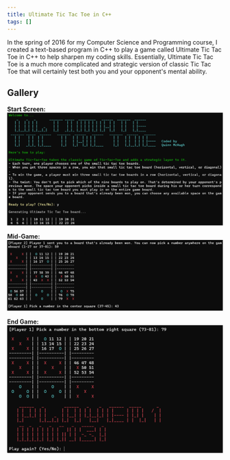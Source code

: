 ```yaml
---
title: Ultimate Tic Tac Toe in C++
tags: []
---
```


In the spring of 2016 for my Computer Science and Programming course, I created a text-based program in C++ to play a game called Ultimate Tic Tac Toe in C++ to help sharpen my coding skills. Essentially, Ultimate Tic Tac Toe is a much more complicated and strategic version of classic Tic Tac Toe that will certainly test both you and your opponent's mental ability.

## Gallery

**Start Screen:**
![Ultimate Tic Tac Toe in C++ - Start Screen](ultimate-tic-tac-toe-in-c++-start-screen.png)

**Mid-Game:**
![Ultimate Tic Tac Toe in C++ - Mid-Game Screenshot](ultimate-tic-tac-toe-in-c++-mid-game-screenshot.png)

**End Game:**
![Ultimate Tic Tac Toe in C++ - End-Game Screenshot](ultimate-tic-tac-toe-in-c++-end-game-screenshot.png)